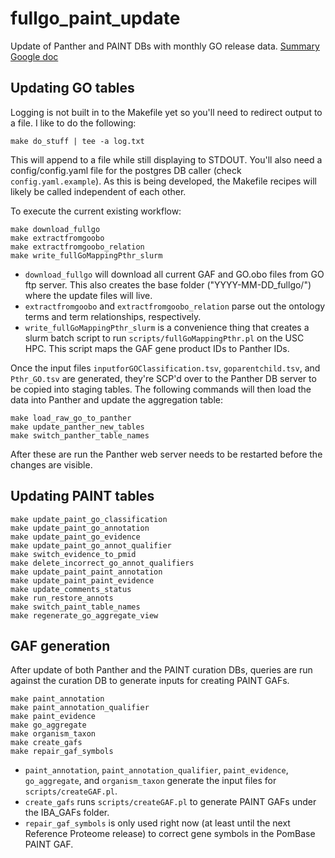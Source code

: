 # fullgo_paint_update
Update of Panther and PAINT DBs with monthly GO release data.
[Summary Google doc](https://docs.google.com/document/d/1Tx3DGLanQ1P6vBL6FWH5V5M7nVqCCCsqu-6m61jPtQ4/edit?usp=sharing)

## Updating GO tables
Logging is not built in to the Makefile yet so you'll need to redirect output to a file. I like to do the following:
```
make do_stuff | tee -a log.txt
```
This will append to a file while still displaying to STDOUT. You'll also need a config/config.yaml file for the postgres DB caller (check `config.yaml.example`). As this is being developed, the Makefile recipes will likely be called independent of each other. 

To execute the current existing workflow:
```
make download_fullgo
make extractfromgoobo
make extractfromgoobo_relation
make write_fullGoMappingPthr_slurm
``` 

* `download_fullgo` will download all current GAF and GO.obo files from GO ftp server. This also creates the base folder ("YYYY-MM-DD_fullgo/") where the update files will live.
* `extractfromgoobo` and `extractfromgoobo_relation` parse out the ontology terms and term relationships, respectively.
* `write_fullGoMappingPthr_slurm` is a convenience thing that creates a slurm batch script to run `scripts/fullGoMappingPthr.pl` on the USC HPC. This script maps the GAF gene product IDs to Panther IDs.

Once the input files `inputforGOClassification.tsv`, `goparentchild.tsv`, and `Pthr_GO.tsv` are generated, they're SCP'd over to the Panther DB server to be copied into staging tables. The following commands will then load the data into Panther and update the aggregation table:
```
make load_raw_go_to_panther
make update_panther_new_tables
make switch_panther_table_names
```

After these are run the Panther web server needs to be restarted before the changes are visible.

## Updating PAINT tables

```
make update_paint_go_classification
make update_paint_go_annotation
make update_paint_go_evidence
make update_paint_go_annot_qualifier
make switch_evidence_to_pmid
make delete_incorrect_go_annot_qualifiers
make update_paint_paint_annotation
make update_paint_paint_evidence
make update_comments_status
make run_restore_annots
make switch_paint_table_names
make regenerate_go_aggregate_view
```

## GAF generation
After update of both Panther and the PAINT curation DBs, queries are run against the curation DB to generate inputs for creating PAINT GAFs.
```
make paint_annotation
make paint_annotation_qualifier
make paint_evidence
make go_aggregate
make organism_taxon
make create_gafs
make repair_gaf_symbols
```
* `paint_annotation`, `paint_annotation_qualifier`, `paint_evidence`, `go_aggregate`, and `organism_taxon` generate the input files for `scripts/createGAF.pl`.
* `create_gafs` runs `scripts/createGAF.pl` to generate PAINT GAFs under the IBA_GAFs folder.
* `repair_gaf_symbols` is only used right now (at least until the next Reference Proteome release) to correct gene symbols in the PomBase PAINT GAF.
